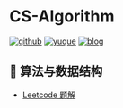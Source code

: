 # CS-Algorithm

[![github](https://badgen.net/badge/icon/Rodrick/cyan?icon=github&label)](https://github.com/rodrick278) [![yuque](https://badgen.net/badge/icon/yuque/?icon=telegram&label&color=green)](https://www.yuque.com/rodrick-miz0p) [![blog](https://badgen.net/badge/blog/檐上有月/?icon=telegram&color=f9bd10)](https://rodrick278.github.io/blog/)

## 📐 算法与数据结构

* [Leetcode 题解](Leetcode%20题解/Leetcode%20题解%20-%20目录.md)



